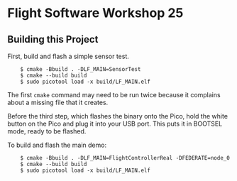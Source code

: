 # Flight Software Workshop 25

## Building this Project

First, build and flash a simple sensor test.

```
    $ cmake -Bbuild . -DLF_MAIN=SensorTest
    $ cmake --build build
    $ sudo picotool load -x build/LF_MAIN.elf
```

The first `cmake` command may need to be run twice because it complains about a missing file that it creates.

Before the third step, which flashes the binary onto the Pico, hold the white button on the Pico and plug it into your USB port.
This puts it in BOOTSEL mode, ready to be flashed.

To build and flash the main demo:


```
    $ cmake -Bbuild . -DLF_MAIN=FlightControllerReal -DFEDERATE=node_0
    $ cmake --build build
    $ sudo picotool load -x build/LF_MAIN.elf
```

